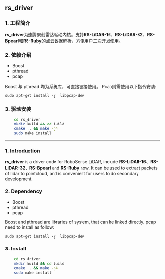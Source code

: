 ## rs_driver

### 1. 工程简介
  **rs_driver**为速腾聚创雷达驱动内核。支持**RS-LiDAR-16**、**RS-LiDAR-32**、**RS-Bpearl**和**RS-Ruby**的点云数据解析，方便用户二次开发使用。



### 2. 依赖介绍

- Boost
- pthread
- pcap

Boost 与 pthread 均为系统库，可直接链接使用。 Pcap则需使用以下指令安装:

```
sudo apt-get install -y  libpcap-dev
```



### 3. 驱动安装

```sh
    cd rs_driver
    mkdir build && cd build
    cmake .. && make -j4
    sudo make install
```

-----------------------------------------------------------------
### 1. Introduction
  **rs_driver** is a driver code for RoboSense LiDAR,  include **RS-LiDAR-16**、**RS-LiDAR-32**、**RS-Bpearl** and **RS-Ruby** now. It can be used to extract packets of lidar to pointcloud, and is convenient for users to do secondary development.



### 2. Dependency 

- Boost
- pthread
- pcap

Boost and pthread are libraries of system, that can be linked directly. pcap need to install as follow:

```
sudo apt-get install -y  libpcap-dev
```

### 3. Install

```sh
    cd rs_driver
    mkdir build && cd build
    cmake .. && make -j4
    sudo make install
```